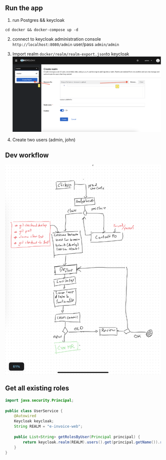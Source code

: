 ## Run the app

1. run Postgres && keycloak
```shell
cd docker && docker-compose up -d
```
2. connect to keycloak administration console `http://localhost:8080/admin` user/pass `admin/admin`

3. Import realm `docker/realm/realm-export.json`to keycloak
![import_realm.png](documentation%2Fimport_realm.png)
4. Create two users (admin, john)

## Dev workflow
![dev_workflow.png](documentation%2Fdev_workflow.png)
## Get all existing roles

```java
import java.security.Principal;

public class UserService {
    @Autowired
    Keycloak keycloak;
    String REALM = "e-invoice-web";

    public List<String> getRolesByUser(Principal principal) {
        return keycloak.realm(REALM).users().get(principal.getName()).roles().realmLevel().listAll();
    }
}
```
